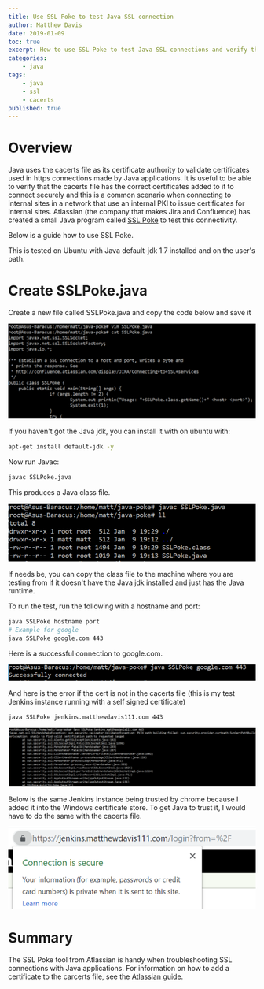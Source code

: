 ```yaml
---
title: Use SSL Poke to test Java SSL connection
author: Matthew Davis
date: 2019-01-09
toc: true
excerpt: How to use SSL Poke to test Java SSL connections and verify the cacerts file has the correct certificates.
categories:
    - java
tags:
    - java
    - ssl
    - cacerts
published: true
---
```


# Overview

Java uses the cacerts file as its certificate authority to validate certificates used in https connections made by Java applications. It is useful to be able to verify that the cacerts file has the correct certificates added to it to connect securely and this is a common scenario when connecting to internal sites in a network that use an internal PKI to issue certificates for internal sites.
Atlassian (the company that makes Jira and Confluence) has created a small Java program called [SSL Poke] to test this connectivity.

Below is a guide how to use SSL Poke.

This is tested on Ubuntu with Java default-jdk 1.7 installed and on the user's path.

# Create SSLPoke.java

Create a new file called SSLPoke.java and copy the code below and save it

<script src="https://gist.github.com/MatthewJDavis/50f3f92660af72c812e21b7ff6b56354.js"></script>

![The created poke file](/images/java-ssl-poke/poke-file.png)

If you haven't got the Java jdk, you can install it with on ubuntu with:

```bash
apt-get install default-jdk -y
```

Now run Javac:

```bash
javac SSLPoke.java
```

This produces a Java class file.

![Running javac with the class file output](/images/java-ssl-poke/ssl-poke-class-file.png)

If needs be, you can copy the class file to the machine where you are testing from if it doesn't have the Java jdk installed and just has the Java runtime.

To run the test, run the following with a hostname and port:

```bash
java SSLPoke hostname port
# Example for google
java SSLPoke google.com 443
```

Here is a successful connection to google.com.

![Connecting successfully to google.com with SSL Poke](/images/java-ssl-poke/connection-success.png)

And here is the error if the cert is not in the cacerts file (this is my test Jenkins instance running with a self signed certificate)

```bash
java SSLPoke jenkins.matthewdavis111.com 443
```

![Connection failed to my test Jenkins instance with SSL Poke](/images/java-ssl-poke/connection-failed.png)

Below is the same Jenkins instance being trusted by chrome because I added it into the Windows certificate store. To get Java to trust it, I would have to do the same with the cacerts file.

![Connection to Jenkins ok with chrome](/images/java-ssl-poke/jenkins-cert-trusted.png)

# Summary

The SSL Poke tool from Atlassian is handy when troubleshooting SSL connections with Java applications. For information on how to add a certificate to the carcerts file, see the [Atlassian guide].

[SSL Poke]: https://confluence.atlassian.com/download/attachments/117455/SSLPoke.java
[Atlassian Guide]: https://confluence.atlassian.com/jira/connecting-to-ssl-services-117455.html
